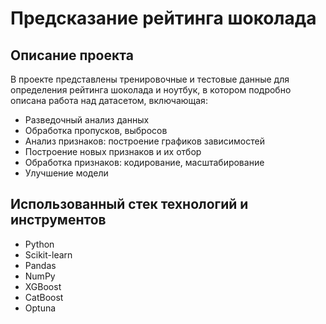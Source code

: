 # Предсказание рейтинга шоколада

## Описание проекта

В проекте представлены тренировочные и тестовые данные для определения рейтинга шоколада 
и ноутбук, в котором подробно описана работа над датасетом, включающая:
+ Разведочный анализ данных
+ Обработка пропусков, выбросов
+ Анализ признаков: построение графиков зависимостей 
+ Построение новых признаков и их отбор
+ Обработка признаков: кодирование, масштабирование
+ Улучшение модели

## Использованный стек технологий и инструментов

+ Python
+ Scikit-learn
+ Pandas
+ NumPy
+ XGBoost
+ CatBoost
+ Optuna